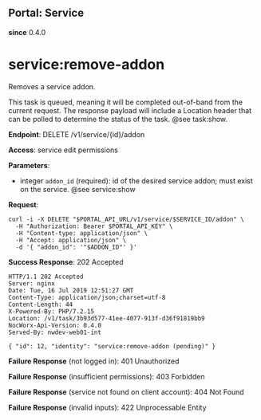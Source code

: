 Portal: Service
---------------

**since** 0.4.0

service:remove-addon
====================

Removes a service addon.

This task is queued, meaning it will be completed out-of-band from the current request. The response payload will include a Location header that can be polled to determine the status of the task. @see task:show.

**Endpoint**: DELETE /v1/service/{id}/addon

**Access**: service edit permissions

**Parameters**:
- integer `addon_id` (required): id of the desired service addon; must exist on the service. @see service:show

**Request**:
```
curl -i -X DELETE "$PORTAL_API_URL/v1/service/$SERVICE_ID/addon" \
  -H "Authorization: Bearer $PORTAL_API_KEY" \
  -H "Content-type: application/json" \
  -H "Accept: application/json" \
  -d '{ "addon_id": '"$ADDON_ID"' }'
```

**Success Response**: 202 Accepted
```
HTTP/1.1 202 Accepted
Server: nginx
Date: Tue, 16 Jul 2019 12:51:27 GMT
Content-Type: application/json;charset=utf-8
Content-Length: 44
X-Powered-By: PHP/7.2.15
Location: /v1/task/3b93d577-41ee-4077-913f-d36f91819bb9
NocWorx-Api-Version: 0.4.0
Served-By: nwdev-web01-int

{ "id": 12, "identity": "service:remove-addon (pending)" }
```

**Failure Response** (not logged in): 401 Unauthorized

**Failure Response** (insufficient permissions): 403 Forbidden

**Failure Response** (service not found on client account): 404 Not Found

**Failure Response** (invalid inputs): 422 Unprocessable Entity
